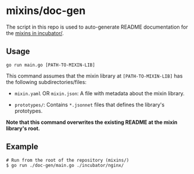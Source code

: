 # mixins/doc-gen

The script in this repo is used to auto-generate README documentation for the [mixins in incubator/](../incubator).

## Usage

```
go run main.go [PATH-TO-MIXIN-LIB]
```
This command assumes that the mixin library at `[PATH-TO-MIXIN-LIB]` has the following subdirectories/files:

* `mixin.yaml` OR `mixin.json`: A file with metadata about the mixin library.

* `prototypes/`: Contains `*.jsonnet` files that defines the library's prototypes.

**Note that this command overwrites the existing README at the mixin library's root.**

## Example

```
# Run from the root of the repository (mixins/)
$ go run ./doc-gen/main.go ./incubator/nginx/
```
